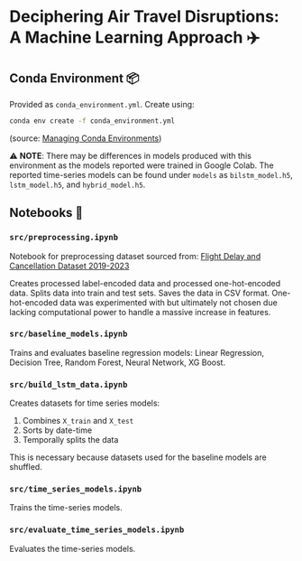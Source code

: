 # Deciphering Air Travel Disruptions: A Machine Learning Approach ✈️

## Conda Environment 📦
Provided as `conda_environment.yml`. Create using: 
```bash
conda env create -f conda_environment.yml
```
(source: [Managing Conda Environments](https://conda.io/projects/conda/en/latest/user-guide/tasks/manage-environments.html))

⚠️ **NOTE**: There may be differences in models produced with this environment as the models reported were trained in Google Colab. The reported time-series models can be found under `models` as `bilstm_model.h5`, `lstm_model.h5`, and `hybrid_model.h5`.

## Notebooks 📓

### `src/preprocessing.ipynb`
Notebook for preprocessing dataset sourced from: [Flight Delay and Cancellation Dataset 2019-2023](https://www.kaggle.com/datasets/patrickzel/flight-delay-and-cancellation-dataset-2019-2023?select=flights_sample_3m.csv)

Creates processed label-encoded data and processed one-hot-encoded data. Splits data into train and test sets. Saves the data in CSV format. One-hot-encoded data was experimented with but ultimately not chosen due lacking computational power to handle a massive increase in features.

### `src/baseline_models.ipynb`
Trains and evaluates baseline regression models: Linear Regression, Decision Tree, Random Forest, Neural Network, XG Boost.

### `src/build_lstm_data.ipynb`
Creates datasets for time series models:
1. Combines `X_train` and `X_test`
2. Sorts by date-time
3. Temporally splits the data

This is necessary because datasets used for the baseline models are shuffled.

### `src/time_series_models.ipynb`
Trains the time-series models.

### `src/evaluate_time_series_models.ipynb`
Evaluates the time-series models.
